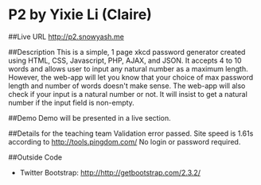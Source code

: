 # P2 by Yixie Li (Claire)

##Live URL
<http://p2.snowyash.me>

##Description
This is a simple, 1 page xkcd password generator created using HTML, CSS, Javascript, PHP, AJAX, and JSON. It accepts 4 to 10 words and allows user to input any natural number as a maximum length. However, the web-app will let you know that your choice of max password length and number of words doesn't make sense. The web-app will also check if your input is a natural number or not. It will insist to get a natural number if the input field is non-empty.

##Demo
Demo will be presented in a live section.

##Details for the teaching team
Validation error passed. Site speed is 1.61s according to <http://tools.pingdom.com/> No login or password required.

##Outside Code
* Twitter Bootstrap: <http://http://getbootstrap.com/2.3.2/>
